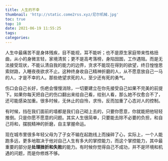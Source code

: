 ```yaml
---
title: 人生的不幸
thumbnail: 'http://static.come2rss.xyz/尼尔机械.jpg'
toc: true
top: 10
date: 2021-06-19 11:55:25
tags:
categories:
---
```




 

人生中最痛苦不是身体残疾，目不能视，耳不能听；也不是原生家庭带来性格扭曲，从小的身微言轻，家境清贫；更不是高考落榜，身陷囹圄，工作遇阻。而是无法接受现状，不能认清自我的能力的边界，贪求不能现在得到的欲望，终日惶惶思索财路，入睡夜夜欲求不止。这种终身收自己精神折磨的人，从不愿意放自己一马的人，才是不幸的人。那些绝望求死的人，至少还有死的勇气。

 

伤口会自己长好，伤疤会慢慢消除，一切要建立在你先接受自己如果不完美的前提下。如果你每天把自己的伤口翻出来给自己看，给别人看，那么她不仅愈合不了，还可能感染加重。很多时候，无休止的自怜，求怜，反而加重了心态对人的控制。

 

有时候，挡在我们面前的墙都是我们自己砌上去的，只要你愿意，你就能把他轻轻推倒。只是你愿不愿意的问题。其实人生很简单，只要能去除不必要的负担，和自己将和，摆脱精神的折磨，自主掌握命运。



现在城市里很多年轻父母为了子女不输在起跑线上而操碎了心，实际上，一个人能跑多远，更多地取决于他对自己人生有多大的掌控能力，而这个掌控能力，其中最重要的部分是**处理挫折和失败**的能力。有时候你觉得自己不成功，并不是环境和机遇的问题，而是你修炼不够。

 



 

 

 

 